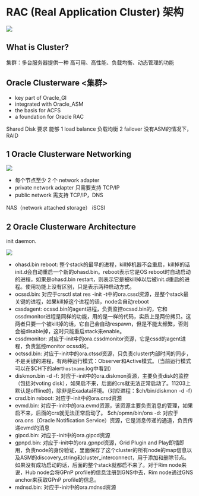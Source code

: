 # RAC (Real Application Cluster) 架构

![](https://ws1.sinaimg.cn/large/006tNc79gy1g2wluvuhekj30se0l2433.jpg)

## What is Cluster?
集群：多台服务器提供一种 高可用、高性能、负载均衡、动态管理的功能

## Oracle Clusterware <集群>
* key part of Oracle_GI
* integrated with Oracle_ASM
* the basis for ACFS
* a foundation for Oracle RAC

Shared Disk 要求 能够 1 load balance 负载均衡 2 failover
没有ASM的情况下，RAID

## 1 Oracle Clusterware Networking
![](https://ws4.sinaimg.cn/large/006tNc79ly1g2wma1s2rtj30ff07mdg5.jpg)

* 每个节点至少 2 个 network adapter
* private network adapter 只需要支持 TCP/IP
* public network 需支持 TCP/IP，DNS

NAS（network attached storage）
iSCSI

## 2 Oracle Clusterware Architecture

init daemon.

![](https://ws2.sinaimg.cn/large/006tNc79ly1g2wmp7ybwrj30r80jcwix.jpg)

* ohasd.bin reboot: 整个stack的最早的进程，kill掉机器不会重启，kill掉的话init.d会自动重启一个新的ohasd.bin。reboot表示它是OS reboot时自动启动的进程，如果是ohasd.bin restart，则表示它是被kill掉以后被init.d重启的进程。使用功能上没有区别，只是表示两种启动方式。
* ocssd.bin: 对应于crsctl stat res -init -t中的ora.cssd资源，是整个stack最关键的进程，如果kill掉这个进程的话，node会自动reboot
* cssdagent: ocssd.bin的agent进程，负责监控ocssd.bin的，它和cssdmonitor进程是同样的功能，用的是一样的代码，实质上是两份拷贝。这两者只要一个被kill掉的话，它自己会自动respawn，但是不能太频繁，否则会被disable掉，这时只能重启stack来enable。
* cssdmonitor: 对应于-init中的ora.cssdmonitor资源，它是cssd的agent进程，负责监控monitor ocssd的。
* octssd.bin: 对应于-init中的ora.ctssd资源，只负责cluster内部时间的同步，不是关键的进程，有两种运行模式：Observer和Active模式。（当前运行模式可以在$CH下的alert`hostname`.log中看到）
* diskmon.bin -d -f: 对应于-init中的ora.diskmon资源，主要负责disk的监控（包括对voting disk），如果启不来，后面的crs就无法正常启动了。11203上默认是offline的，除非是Exadata环境。（对应进程：$ch/bin/diskmon -d -f）
* crsd.bin reboot: 对应于-init中的ora.crsd资源
* evmd.bin: 对应于-init中的ora.evmd资源，该资源主要负责消息的管理，如果启不来，后面的crs就无法正常启动了。
$ch/opmn/bin/ons -d: 对应于ora.ons（Oracle Notification Service）资源，它是消息传递的通道，负责传递evmd的消息
* gipcd.bin: 对应于-init中的ora.gipcd资源
* gpnpd.bin: 对应于-init中的ora.gpnpd资源，Grid Plugin and Play即插即用，负责node的身份验证，里面保存了这个cluster的所有node的map信息以及ASM的discovery_string和cluster_interconnect，用于添加和删除节点。如果没有成功启动的话，后面的整个stack就都启不来了。对于Rim node来说，Hub node会将GPnP profile的信息注册到GNS中去，Rim node通过GNS anchor来获取GPnP profile的信息。
* mdnsd.bin: 对应于-init中的ora.mdnsd资源

## 


## 


## 
